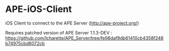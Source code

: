 APE-iOS-Client
==============

iOS Client to connect to the APE Server (http://ape-project.org/)

Requires patched version of APE Server 1.1.3-DEV : https://github.com/lcharette/APE_Server/tree/fe98daf9db61410cb4358f248b74975cbd6072cb

